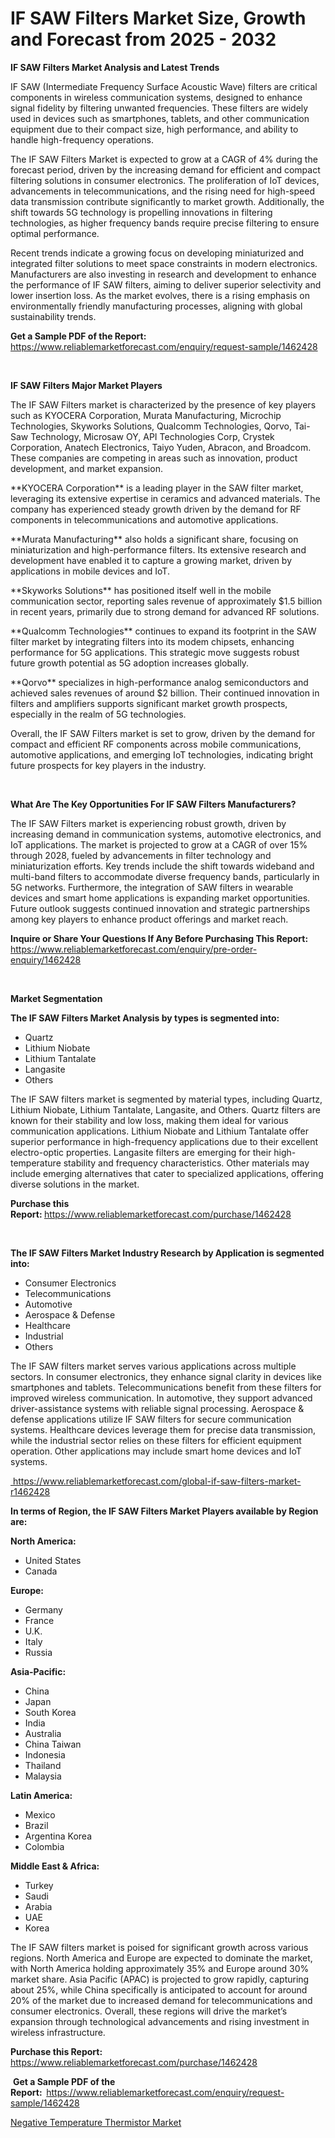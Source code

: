 <p><h1>IF SAW Filters Market Size, Growth and Forecast from 2025 - 2032</h1></p><p><strong>IF SAW Filters Market Analysis and Latest Trends</strong></p>
<p><p>IF SAW (Intermediate Frequency Surface Acoustic Wave) filters are critical components in wireless communication systems, designed to enhance signal fidelity by filtering unwanted frequencies. These filters are widely used in devices such as smartphones, tablets, and other communication equipment due to their compact size, high performance, and ability to handle high-frequency operations.</p><p>The IF SAW Filters Market is expected to grow at a CAGR of 4% during the forecast period, driven by the increasing demand for efficient and compact filtering solutions in consumer electronics. The proliferation of IoT devices, advancements in telecommunications, and the rising need for high-speed data transmission contribute significantly to market growth. Additionally, the shift towards 5G technology is propelling innovations in filtering technologies, as higher frequency bands require precise filtering to ensure optimal performance.</p><p>Recent trends indicate a growing focus on developing miniaturized and integrated filter solutions to meet space constraints in modern electronics. Manufacturers are also investing in research and development to enhance the performance of IF SAW filters, aiming to deliver superior selectivity and lower insertion loss. As the market evolves, there is a rising emphasis on environmentally friendly manufacturing processes, aligning with global sustainability trends.</p></p>
<p><strong>Get a Sample PDF of the Report:&nbsp;</strong> <a href="https://www.reliablemarketforecast.com/enquiry/request-sample/1462428?utm_campaign=2721&utm_medium=2&utm_source=Github&utm_content=ia&utm_term=06042025&utm_id=if-saw-filters">https://www.reliablemarketforecast.com/enquiry/request-sample/1462428</a></p>
<p>&nbsp;</p>
<p><strong>IF SAW Filters Major Market Players</strong></p>
<p><p>The IF SAW Filters market is characterized by the presence of key players such as KYOCERA Corporation, Murata Manufacturing, Microchip Technologies, Skyworks Solutions, Qualcomm Technologies, Qorvo, Tai-Saw Technology, Microsaw OY, API Technologies Corp, Crystek Corporation, Anatech Electronics, Taiyo Yuden, Abracon, and Broadcom. These companies are competing in areas such as innovation, product development, and market expansion.</p><p>**KYOCERA Corporation** is a leading player in the SAW filter market, leveraging its extensive expertise in ceramics and advanced materials. The company has experienced steady growth driven by the demand for RF components in telecommunications and automotive applications.</p><p>**Murata Manufacturing** also holds a significant share, focusing on miniaturization and high-performance filters. Its extensive research and development have enabled it to capture a growing market, driven by applications in mobile devices and IoT.</p><p>**Skyworks Solutions** has positioned itself well in the mobile communication sector, reporting sales revenue of approximately $1.5 billion in recent years, primarily due to strong demand for advanced RF solutions.</p><p>**Qualcomm Technologies** continues to expand its footprint in the SAW filter market by integrating filters into its modem chipsets, enhancing performance for 5G applications. This strategic move suggests robust future growth potential as 5G adoption increases globally.</p><p>**Qorvo** specializes in high-performance analog semiconductors and achieved sales revenues of around $2 billion. Their continued innovation in filters and amplifiers supports significant market growth prospects, especially in the realm of 5G technologies.</p><p>Overall, the IF SAW Filters market is set to grow, driven by the demand for compact and efficient RF components across mobile communications, automotive applications, and emerging IoT technologies, indicating bright future prospects for key players in the industry.</p></p>
<p>&nbsp;</p>
<p><strong>What Are The Key Opportunities For IF SAW Filters Manufacturers?</strong></p>
<p><p>The IF SAW Filters market is experiencing robust growth, driven by increasing demand in communication systems, automotive electronics, and IoT applications. The market is projected to grow at a CAGR of over 15% through 2028, fueled by advancements in filter technology and miniaturization efforts. Key trends include the shift towards wideband and multi-band filters to accommodate diverse frequency bands, particularly in 5G networks. Furthermore, the integration of SAW filters in wearable devices and smart home applications is expanding market opportunities. Future outlook suggests continued innovation and strategic partnerships among key players to enhance product offerings and market reach.</p></p>
<p><strong>Inquire or Share Your Questions If Any Before Purchasing This Report:</strong> <a href="https://www.reliablemarketforecast.com/enquiry/pre-order-enquiry/1462428?utm_campaign=2721&utm_medium=2&utm_source=Github&utm_content=ia&utm_term=06042025&utm_id=if-saw-filters">https://www.reliablemarketforecast.com/enquiry/pre-order-enquiry/1462428</a></p>
<p>&nbsp;</p>
<p><strong>Market Segmentation</strong></p>
<p><strong>The IF SAW Filters Market Analysis by types is segmented into:</strong></p>
<p><ul><li>Quartz</li><li>Lithium Niobate</li><li>Lithium Tantalate</li><li>Langasite</li><li>Others</li></ul></p>
<p><p>The IF SAW filters market is segmented by material types, including Quartz, Lithium Niobate, Lithium Tantalate, Langasite, and Others. Quartz filters are known for their stability and low loss, making them ideal for various communication applications. Lithium Niobate and Lithium Tantalate offer superior performance in high-frequency applications due to their excellent electro-optic properties. Langasite filters are emerging for their high-temperature stability and frequency characteristics. Other materials may include emerging alternatives that cater to specialized applications, offering diverse solutions in the market.</p></p>
<p><strong>Purchase this Report:&nbsp;</strong><a href="https://www.reliablemarketforecast.com/purchase/1462428?utm_campaign=2721&utm_medium=2&utm_source=Github&utm_content=ia&utm_term=06042025&utm_id=if-saw-filters">https://www.reliablemarketforecast.com/purchase/1462428</a></p>
<p>&nbsp;</p>
<p><strong>The IF SAW Filters Market Industry Research by Application is segmented into:</strong></p>
<p><ul><li>Consumer Electronics</li><li>Telecommunications</li><li>Automotive</li><li>Aerospace & Defense</li><li>Healthcare</li><li>Industrial</li><li>Others</li></ul></p>
<p><p>The IF SAW filters market serves various applications across multiple sectors. In consumer electronics, they enhance signal clarity in devices like smartphones and tablets. Telecommunications benefit from these filters for improved wireless communication. In automotive, they support advanced driver-assistance systems with reliable signal processing. Aerospace & defense applications utilize IF SAW filters for secure communication systems. Healthcare devices leverage them for precise data transmission, while the industrial sector relies on these filters for efficient equipment operation. Other applications may include smart home devices and IoT systems.</p></p>
<p><a href="https://www.reliablemarketforecast.com/global-if-saw-filters-market-r1462428?utm_campaign=2721&utm_medium=2&utm_source=Github&utm_content=ia&utm_term=06042025&utm_id=if-saw-filters">&nbsp;https://www.reliablemarketforecast.com/global-if-saw-filters-market-r1462428</a></p>
<p><strong>In terms of Region, the IF SAW Filters Market Players available by Region are:</strong></p>
<p>
    <p> <strong> North America: </strong>
        <ul>
            <li>United States</li>
            <li>Canada</li>
        </ul>
        </p> 
    <p> <strong> Europe: </strong>
        <ul>
            <li>Germany</li>
            <li>France</li>
            <li>U.K.</li>
            <li>Italy</li>
            <li>Russia</li>
        </ul>
        </p> 
    <p> <strong> Asia-Pacific: </strong>
        <ul>
            <li>China</li>
            <li>Japan</li>
            <li>South Korea</li>
            <li>India</li>
            <li>Australia</li>
            <li>China Taiwan</li>
            <li>Indonesia</li>
            <li>Thailand</li>
            <li>Malaysia</li>
        </ul>
        </p> 
    <p> <strong> Latin America: </strong>
        <ul>
            <li>Mexico</li>
            <li>Brazil</li>
            <li>Argentina Korea</li>
            <li>Colombia</li>
        </ul>
        </p> 
    <p> <strong> Middle East & Africa: </strong>
        <ul>
            <li>Turkey</li>
            <li>Saudi</li>
            <li>Arabia</li>
            <li>UAE</li>
            <li>Korea</li>
        </ul>
    </p>
    </p>
<p><p>The IF SAW filters market is poised for significant growth across various regions. North America and Europe are expected to dominate the market, with North America holding approximately 35% and Europe around 30% market share. Asia Pacific (APAC) is projected to grow rapidly, capturing about 25%, while China specifically is anticipated to account for around 20% of the market due to increased demand for telecommunications and consumer electronics. Overall, these regions will drive the market’s expansion through technological advancements and rising investment in wireless infrastructure.</p></p>
<p><strong>Purchase this Report: </strong><a href="https://www.reliablemarketforecast.com/purchase/1462428?utm_campaign=2721&utm_medium=2&utm_source=Github&utm_content=ia&utm_term=06042025&utm_id=if-saw-filters">https://www.reliablemarketforecast.com/purchase/1462428</a></p>
<p>&nbsp;<strong>Get a Sample PDF of the Report:&nbsp;&nbsp;</strong><a href="https://www.reliablemarketforecast.com/enquiry/request-sample/1462428?utm_campaign=2721&utm_medium=2&utm_source=Github&utm_content=ia&utm_term=06042025&utm_id=if-saw-filters">https://www.reliablemarketforecast.com/enquiry/request-sample/1462428</a></p>
<p><strong></strong></p>
<p><p><a href="https://github.com/carendesrochers299/Market-Research-Report-List-1/blob/main/negative-temperature-thermistor-market.md?utm_campaign=2721&utm_medium=2&utm_source=Github&utm_content=ia&utm_term=06042025&utm_id=if-saw-filters">Negative Temperature Thermistor Market</a></p></p>